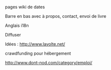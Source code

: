 
pages wiki de dates

Barre en bas avec à propos, contact, envoi de livre

Anglais i18n

Diffuser



Idées : 
http://www.lavolte.net/

crawdfunding pour hébergement

http://www.dont-nod.com/category/emploi/
